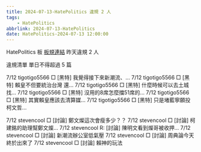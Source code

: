 ```yaml
---
title: 2024-07-13-HatePolitics 違規 2 人
tags:
    - HatePolitics
abbrlink: 2024-07-13-HatePolitics
date: HatePolitics-2024-07-13 12:00:00
---
```

HatePolitics 板 [板規連結](https://www.ptt.cc/bbs/HatePolitics/M.1617115262.A.D60.html)
昨天違規 2 人
<!-- more -->

違規清單
單日不得超過 5 篇

7/12 tigotigo5566 □ [黑特] 我覺得接下來新潮流、…
7/12 tigotigo5566 □ [黑特] 賴皇不但要統治台灣 還…
7/12 tigotigo5566 □ [黑特] 什麼時候可以去土城找…
7/12 tigotigo5566 □ [黑特] 沒用的8席怎麼擋51席的…
7/12 tigotigo5566 □ [黑特] 其實賴皇應該去清算媒…
7/12 tigotigo5566 □ [黑特] 只是堵藍寧願投柯文哲…

7/12 stevencool □ [討論] 鄭文燦這次會瘦多少？？
7/12 stevencool □ [討論] 柯建銘的助理幫鄭文燦…
7/12 stevencool R: [討論] 陳明文看到燦哥被收押…
7/12 stevencool □ [討論] 新潮流辦公室低氣壓
7/12 stevencool □ [討論] 周典論今天終於出來了
7/12 stevencool □ [討論] 賴神的玩法